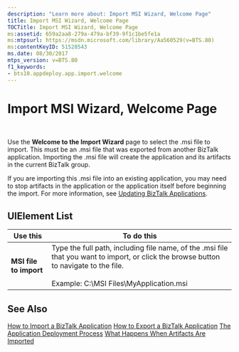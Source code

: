 ```yaml
---
description: "Learn more about: Import MSI Wizard, Welcome Page"
title: Import MSI Wizard, Welcome Page
TOCTitle: Import MSI Wizard, Welcome Page
ms:assetid: 659a2aa8-279a-479a-bf39-9f1c1be5fe1a
ms:mtpsurl: https://msdn.microsoft.com/library/Aa560529(v=BTS.80)
ms:contentKeyID: 51528543
ms.date: 08/30/2017
mtps_version: v=BTS.80
f1_keywords:
- bts10.appdeploy.app.import.welcome
---
```


# Import MSI Wizard, Welcome Page

 

Use the **Welcome to the Import Wizard** page to select the .msi file to import. This must be an .msi file that was exported from another BizTalk application. Importing the .msi file will create the application and its artifacts in the current BizTalk group.

If you are importing this .msi file into an existing application, you may need to stop artifacts in the application or the application itself before beginning the import. For more information, see [Updating BizTalk Applications](https://msdn.microsoft.com/library/aa560380\(v=bts.80\)).

## UIElement List

<table>
<thead>
<tr class="header">
<th>Use this</th>
<th>To do this</th>
</tr>
</thead>
<tbody>
<tr class="odd">
<td><strong>MSI file to import</strong></td>
<td>Type the full path, including file name, of the .msi file that you want to import, or click the browse button to navigate to the file.<br />
<br />
Example: C:\MSI Files\MyApplication.msi</td>
</tr>
</tbody>
</table>


## See Also

[How to Import a BizTalk Application](https://msdn.microsoft.com/library/aa560132\(v=bts.80\))  
[How to Export a BizTalk Application](https://msdn.microsoft.com/library/aa577804\(v=bts.80\))  
[The Application Deployment Process](https://msdn.microsoft.com/library/aa559316\(v=bts.80\))  
[What Happens When Artifacts Are Imported](https://msdn.microsoft.com/library/aa577939\(v=bts.80\))

